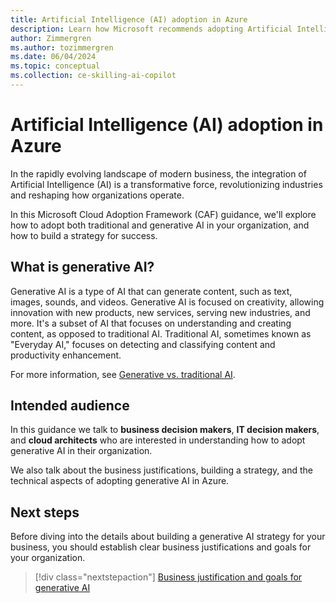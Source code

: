 ```yaml
---
title: Artificial Intelligence (AI) adoption in Azure
description: Learn how Microsoft recommends adopting Artificial Intelligence (AI) in your organization with the Microsoft Cloud Adoption Framework.
author: Zimmergren
ms.author: tozimmergren
ms.date: 06/04/2024
ms.topic: conceptual
ms.collection: ce-skilling-ai-copilot
---
```


# Artificial Intelligence (AI) adoption in Azure

In the rapidly evolving landscape of modern business, the integration of Artificial Intelligence (AI) is a transformative force, revolutionizing industries and reshaping how organizations operate.

In this Microsoft Cloud Adoption Framework (CAF) guidance, we'll explore how to adopt both traditional and generative AI in your organization, and how to build a strategy for success.

## What is generative AI?

Generative AI is a type of AI that can generate content, such as text, images, sounds, and videos. Generative AI is focused on creativity, allowing innovation with new products, new services, serving new industries, and more. It's a subset of AI that focuses on understanding and creating content, as opposed to traditional AI. Traditional AI, sometimes known as "Everyday AI," focuses on detecting and classifying content and productivity enhancement.

For more information, see [Generative vs. traditional AI](./generative-vs-traditional-ai.md). 

## Intended audience

In this guidance we talk to **business decision makers**, **IT decision makers**, and **cloud architects** who are interested in understanding how to adopt generative AI in their organization.

We also talk about the business justifications, building a strategy, and the technical aspects of adopting generative AI in Azure.

## Next steps

 Before diving into the details about building a generative AI strategy for your business, you should establish clear business justifications and goals for your organization.

> [!div class="nextstepaction"]
> [Business justification and goals for generative AI](./business-justification-goals.md)
